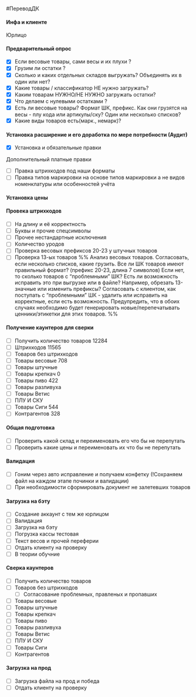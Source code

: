#ПереводДК
#### Инфа и клиенте
Юрлицо

#### Предварительный опрос
- [x] Если весовые товары, сами весы и их плухи ?
- [x] Грузим ли остатки ?
- [x] Сколько и каких отдельных складов выгружать?  Объединять их в один или нет?
- [x] Какие товары / классификатор НЕ нужно загружать?
- [x] Каким товарам НУЖНО/НЕ НУЖНО загружать остатки?
- [x] Что делаем с нулевыми остатками ?
- [x] Есть ли весовые товары? Формат ШК, префикс. Как они грузятся на весы - плу кода или артикулы/ску? Один или несколько списков? 
- [x] Какие виды товаров есть(марк., немарк)?
#### Установка расширение  и его доработка по мере потребности (Аудит)
- [x] Установка и обязательные правки 

Дополнительный платные правки
- [ ] Правка штрихкодов под наши форматы
- [ ] Правка типов маркировки на основе типов маркировки а не видов номенклатуры или особенностей учёта
#### Установка цены

#### Провека штрихкодов
- [ ] На длину и её корректность 
- [ ] Буквы и прочие спецсимволы
- [ ] Прочее нестандартные исключения
- [ ] Количество уродов
- [ ] Проверка весовых префиксов 20-23 у штучных товаров
- [ ] Проверка 13-ых товаров
%% Анализ весовых товаров. 
Согласовать, если несколько списков, какие грузить.
Все ли ШК товаров имеют правильный формат? (префикс 20-23, длина 7 символов) Если нет, то сколько товаров с “проблемными” ШК? 
Есть ли возможность исправить это при выгрузке или в файле? Например, обрезать 13-значные или изменить префиксы? 
Согласовать с клиентом, как поступать с “проблемными” ШК - удалить или исправить на корректные, если есть возможность. Предупредить, что в обоих случаях необходимо будет генерировать новые/перепечатывать ценники/этикетки для этих товаров. %%
#### Получение каунтеров для сверки
- [ ] Получить количество товаров 12284
- [ ] Штрихкодов 11565
- [ ] Товаров без штрихкодов 
- [ ] Товары весовые 708
- [ ] Товары штучные
- [ ] Товары крепкач 0
- [ ] Товары пиво 422 
- [ ] Товары разливуха
- [ ] Товары Ветис 
- [ ] ПЛУ И СКУ
- [ ] Товары Сиги 544
- [ ] Контрагентов 328
#### Общая подготовка 
- [ ] Проверить какой склад и переименовать его что бы не перепутать
- [ ] Проверить какие цены и переименовать их что бы не перепутать
#### Валидация
- [ ] Гоним через авто исправление и получаем конфетку (!Сохраняем файл на каждом этапе починки и валидации) 
- [ ] При необходимости сформировать документ не залетевших товаров
#### Загрузка на бэту
- [ ] Создание аккаунт с тем же юрлицом
- [ ] Валидация
- [ ] Загрузка на бэту
- [ ] Погрузка кассы тестовая
- [ ] Текст весов и прочей переферии
- [ ] Отдать клиенту на проверку
- [ ] В теории обучние
#### Сверка каунтеров
- [ ] Получить количество товаров
- [ ] Товаров без штрихкодов
	- [ ] Согласование проблемных, правленых и пропавших
- [ ] Товары весовые
- [ ] Товары штучные
- [ ] Товары крепкач
- [ ] Товары пиво
- [ ] Товары разливуха
- [ ] Товары Ветис
- [ ] ПЛУ И СКУ
- [ ] Товары Сиги
- [ ] Контрагентов
#### Загрузка на прод
- [ ] Загрузка файла на прод и победа
- [ ] Отдать клиенту на проверку